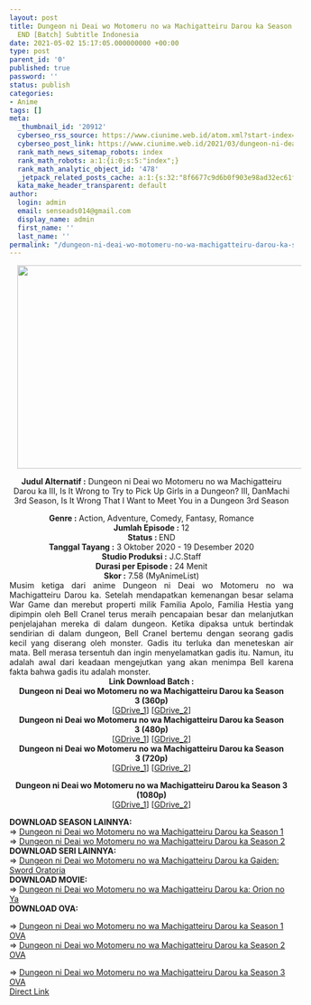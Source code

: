 ```yaml
---
layout: post
title: Dungeon ni Deai wo Motomeru no wa Machigatteiru Darou ka Season 3 Episode 01-12
  END [Batch] Subtitle Indonesia
date: 2021-05-02 15:17:05.000000000 +00:00
type: post
parent_id: '0'
published: true
password: ''
status: publish
categories:
- Anime
tags: []
meta:
  _thumbnail_id: '20912'
  cyberseo_rss_source: https://www.ciunime.web.id/atom.xml?start-index=151&max-results=150
  cyberseo_post_link: https://www.ciunime.web.id/2021/03/dungeon-ni-deai-wo-motomeru-no-wa.html
  rank_math_news_sitemap_robots: index
  rank_math_robots: a:1:{i:0;s:5:"index";}
  rank_math_analytic_object_id: '478'
  _jetpack_related_posts_cache: a:1:{s:32:"8f6677c9d6b0f903e98ad32ec61f8deb";a:2:{s:7:"expires";i:1653133170;s:7:"payload";a:0:{}}}
  kata_make_header_transparent: default
author:
  login: admin
  email: senseads014@gmail.com
  display_name: admin
  first_name: ''
  last_name: ''
permalink: "/dungeon-ni-deai-wo-motomeru-no-wa-machigatteiru-darou-ka-season-3-episode-01-12-end-batch-subtitle-indonesia/"
---
```

<div style="text-align: center;">
<div style="text-align: left;">
<div class="separator" style="clear: both; text-align: center;"></div>
</div>
<div class="separator" style="clear: both; text-align: center;"><a href="https://1.bp.blogspot.com/-TfGC2E8aiys/X3fuYpVElGI/AAAAAAAAeTY/XtpTYxdqEXQPFeW0uS_AYY7iO2xUioC0wCLcBGAsYHQ/s1280/Dungeon%2Bni%2BDeai%2Bwo%2BMotomeru%2Bno%2Bwa%2BMachigatteiru%2BDarou%2Bka%2BSeason%2B3.jpg" style="margin-left: 1em; margin-right: 1em;"><img border="0" data-original-height="720" data-original-width="1280" height="360" src="{{ site.baseurl }}/assets/2021/05/Dungeon%2Bni%2BDeai%2Bwo%2BMotomeru%2Bno%2Bwa%2BMachigatteiru%2BDarou%2Bka%2BSeason%2B3.jpg" width="640" /></a></div>
<p><b>Judul</b><b><b> Alternatif</b> :</b> Dungeon ni Deai wo Motomeru no wa Machigatteiru Darou ka III,&nbsp;Is It Wrong to Try to Pick Up Girls in a Dungeon? III, DanMachi 3rd Season, Is It Wrong That I Want to Meet You in a Dungeon 3rd Season</div>
<div style="text-align: center;"><b><b>Genre :</b></b> Action, Adventure, Comedy, Fantasy, Romance</div>
<div style="text-align: center;"><b>Jumlah Episode :</b> 12<br /><b>Status : </b>END<br /><b>Tanggal Tayang :</b> 3 Oktober 2020&nbsp;- 19 Desember 2020<br /><b>Studio Produksi :</b> J.C.Staff<br /><b>Durasi per Episode :</b> 24 Menit</div>
<div style="text-align: center;"><b>Skor :</b> 7.58 (MyAnimeList)</div>
<div style="text-align: center;"></div>
<div style="text-align: justify;">
<div>Musim ketiga dari anime Dungeon ni Deai wo Motomeru no wa Machigatteiru Darou ka. Setelah mendapatkan kemenangan besar selama War Game dan merebut properti milik Familia Apolo, Familia Hestia yang dipimpin oleh Bell Cranel terus meraih pencapaian besar dan melanjutkan penjelajahan mereka di dalam dungeon. Ketika dipaksa untuk bertindak sendirian di dalam dungeon, Bell Cranel bertemu dengan seorang gadis kecil yang diserang oleh monster. Gadis itu terluka dan meneteskan air mata. Bell merasa tersentuh dan ingin menyelamatkan gadis itu. Namun, itu adalah awal dari keadaan mengejutkan yang akan menimpa Bell karena fakta bahwa gadis itu adalah monster.</div>
</div>
<div style="text-align: justify;"></div>
<div style="text-align: justify;"></div>
<div style="text-align: center;">
<div><b>Link Download Batch :</b></div>
<div>
<div><b>Dungeon ni Deai wo Motomeru no wa Machigatteiru Darou ka Season 3&nbsp;(360p)</b></div>
</div>
<div>[<a href="https://drive.google.com/uc?id=1qellQVVAUNBHe2Z38r3bIHQYnkD4frIA" target="_blank" rel="noopener">GDrive_1</a>] [<a href="https://drive.google.com/uc?export=download&amp;id=17yhLuAnVphFBue-872PpL6o1Qu-zXczj" target="_blank" rel="noopener">GDrive_2</a>]</div>
<div></div>
<div><b>Dungeon ni Deai wo Motomeru no wa Machigatteiru Darou ka Season 3&nbsp;(480p)</b><br />[<a href="https://drive.google.com/uc?id=1vtfaJu-MAugNFyPG5A9UqPbwG6AOogYx" target="_blank" rel="noopener">GDrive_1</a>] [<a href="https://drive.google.com/uc?export=download&amp;id=10u78V7JL16dwShrW8NpQXYpKhSxlL7Q7" target="_blank" rel="noopener">GDrive_2</a>]</div>
<div></div>
<div><b>Dungeon ni Deai wo Motomeru no wa Machigatteiru Darou ka Season 3&nbsp;(720p)</b><br />[<a href="https://drive.google.com/uc?id=1r_U8GZtCmrKnxon1H3-80ZwF231EiYng" target="_blank" rel="noopener">GDrive_1</a>] [<a href="https://drive.google.com/uc?export=download&amp;id=1nWYA0Lap5M-ubwAng5BujEPLP0SXdQ_H" target="_blank" rel="noopener">GDrive_2</a>]</p>
<p><b>Dungeon ni Deai wo Motomeru no wa Machigatteiru Darou ka Season 3 (1080p)</b><br />[<a href="https://drive.google.com/uc?id=1XXR_WXloO6-cjQ7VoW79YX6m_zy8Qajm" target="_blank" rel="noopener">GDrive_1</a>] [<a href="https://drive.google.com/uc?export=download&amp;id=10mM58V12gpPWoVf7oAr3xFfyBxWb117k" target="_blank" rel="noopener">GDrive_2</a>]</div>
<div style="text-align: left;"></div>
<div style="text-align: left;">
<div></div>
<div><b>DOWNLOAD SEASON LAINNYA:</b></div>
<div></div>
<div>
<div>=&gt;&nbsp;<a href="https://www.ciunime.web.id/2018/11/dungeon-ni-deai-wo-motomeru-no-wa.html" target="_blank" rel="noopener">Dungeon ni Deai wo Motomeru no wa Machigatteiru Darou ka Season 1</a></div>
<div>=&gt;&nbsp;<a href="https://www.ciunime.web.id/2019/09/dungeon-ni-deai-wo-motomeru-no-wa.html" target="_blank" rel="noopener">Dungeon ni Deai wo Motomeru no wa Machigatteiru Darou ka Season 2</a></div>
</div>
<div></div>
<div><b>DOWNLOAD SERI LAINNYA:</b></div>
<div></div>
<div>=&gt;&nbsp;<a href="https://www.ciunime.web.id/2018/11/dungeon-ni-deai-wo-motomeru-no-wa_11.html" target="_blank" rel="noopener">Dungeon ni Deai wo Motomeru no wa Machigatteiru Darou ka Gaiden: Sword Oratoria</a></div>
<div></div>
<div><b>DOWNLOAD MOVIE:</b></div>
<div></div>
<div>=&gt;&nbsp;<a href="https://www.ciunime.web.id/2019/07/dungeon-ni-deai-wo-motomeru-no-wa.html" target="_blank" rel="noopener">Dungeon ni Deai wo Motomeru no wa Machigatteiru Darou ka: Orion no Ya</a></div>
<div><b>DOWNLOAD OVA:</b></p>
<p>=&gt;&nbsp;<a href="https://www.ciunime.web.id/2019/08/dungeon-ni-deai-wo-motomeru-no-wa.html" target="_blank" rel="noopener">Dungeon ni Deai wo Motomeru no wa Machigatteiru Darou ka Season 1 OVA</a><br />=&gt;&nbsp;<a href="https://www.ciunime.web.id/2020/01/dungeon-ni-deai-wo-motomeru-no-wa.html" target="_blank" rel="noopener">Dungeon ni Deai wo Motomeru no wa Machigatteiru Darou ka Season 2 OVA</a></div>
<div>=&gt;&nbsp;<a href="https://www.ciunime.web.id/2021/05/dungeon-ni-deai-wo-motomeru-no-wa.html" target="_blank" rel="noopener">Dungeon ni Deai wo Motomeru no wa Machigatteiru Darou ka Season 3 OVA</a></div>
<div></div>
</div>
</div>
<div style="text-align: center;"></div>
<link rel="stylesheet" href="https://cdnjs.cloudflare.com/ajax/libs/font-awesome/4.7.0/css/font-awesome.min.css" />
<div class="divbtn"> <a href="https://handymansurrender.com/fihup8buzv?key=94550f7ce39444073321dde3b8782f97" class="btn"><i class="fa fa-download"></i> Direct Link</a> </div>

